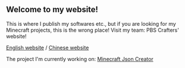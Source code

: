 ## Welcome to my website!

This is where I publish my softwares etc., but if you are looking for my Minecraft projects, this is the wrong place! Visit my team: PBS Crafters' website!

[English website](https://pbscrafters.strikingly.com) / [Chinese website](http://zh-pbscrafters.sxl.cn)

The project I'm currently working on: [Minecraft Json Creator](https://phykro12.github.io/json-creator)
